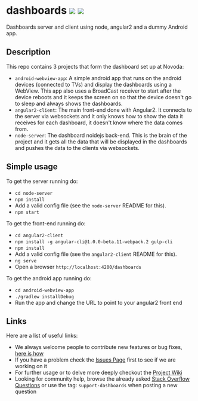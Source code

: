 # dashboards ![](https://ci.novoda.com/buildStatus/icon?job=dashboards) [![](https://raw.githubusercontent.com/novoda/novoda/master/assets/btn_apache_lisence.png)](LICENSE.txt)

Dashboards server and client using node, angular2 and a dummy Android app.

## Description

This repo contains 3 projects that form the dashboard set up at Novoda:

 - `android-webview-app`: A simple android app that runs on the android devices (connected to TVs) and display the dashboards using a WebView. This app also uses a BroadCast receiver to start after the device reboots and it keeps the screen on so that the device doesn't go to sleep and always shows the dashboards.
 - `angular2-client`: The main front-end done with Angular2. It connects to the server via websockets and it only knows how to show the data it receives for each dashboard, it doesn't know where the data comes from. 
 - `node-server`: The dashboard noidejs back-end. This is the brain of the project and it gets all the data that will be displayed in the dashboards and pushes the data to the clients via websockets.

## Simple usage

To get the server running do:

 - `cd node-server`
 - `npm install`
 - Add a valid config file (see the `node-server` README for this).
 - `npm start`

To get the front-end running do:

 - `cd angular2-client`
 - `npm install -g angular-cli@1.0.0-beta.11-webpack.2 gulp-cli`
 - `npm install`
 - Add a valid config file (see the `angular2-client` README for this).
 - `ng serve`
 - Open a browser `http://localhost:4200/dashboards`

To get the android app running do:

 - `cd android-webview-app`
 - `./gradlew installDebug`
 - Run the app and change the URL to point to your angular2 front end
 
## Links

Here are a list of useful links:

 * We always welcome people to contribute new features or bug fixes, [here is how](https://github.com/novoda/novoda/blob/master/CONTRIBUTING.md)
 * If you have a problem check the [Issues Page](https://github.com/novoda/dashboards/issues) first to see if we are working on it
 * For further usage or to delve more deeply checkout the [Project Wiki](https://github.com/novoda/dashboards/wiki)
 * Looking for community help, browse the already asked [Stack Overflow Questions](http://stackoverflow.com/questions/tagged/support-dashboards) or use the tag: `support-dashboards` when posting a new question
 
